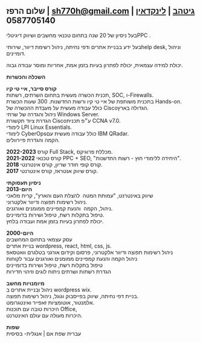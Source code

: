 
## **שלום הרפז** | [sh770h@gmail.com](mailto:sh770h@gmail.com) [גיטהב](https://github.com/sh770) | [לינקדאין](https://www.linkedin.com/in/shalom-harpaz/) | **0587705140**

 בעל ניסיון של 20 שנה בתחום טכנאי מחשבים ושיווק דיגיטליPPC .

 בעל ידע בבניית אתרים ודפי נחיתה, ניהול רשימת דיוור, שירותיhelp desk, וניהול דומיינים.

 יכולת למידה עצמאית, יכולת לפתרון בעיות בזמן אמת, אחריות ומוסר עבודה גבוה.

**השכלה והכשרות**

**קורס סייבר, איי טי קיו**\
תכנית הכשרה מעשית בתחום השרתים, רשתות, SOC, ו-Firewalls.\
בתכנית משותפת של איי טי קיו ורשות החדשנות. 300 שעות הכשרת Hands-on.\
כולל עבודה מעשית על מעבדת ההכשרה של Ciscoהגדולה בארץ.\
ניהול והגדרה של שרתי Windows Server.\
הגדרת ציוד תקשורת Ciscoע״פ תכנית CCNA v7.0.\
לימודי LPI Linux Essentials.\
לימודי CyberOpsכולל עבודה מעשית עם IBM QRadar.\
הקמה והגדרת פיירוולים.

**2022-2023** קורס Full Stack, מכללת פרוגיקס.\
**2021-2022** קורס טכנאי PPC + SEO, "היחידה ללימודי חוץ - רשות החדשנות".\
**2018** קורס קופי חודר שריון, קורס אינטרנטי.\
**2017** קורס שיווק אנטראז, קורס אינטרנטי.

**ניסיון תעסוקתי**\
**2013-היום**\
שיווק באינטרנט, "עמותת המטה  להצלת העם והארץ", קרית מלאכי\
ניהול רשימות תפוצה ודיוור אלקטרוני.\
ניהול, הקמה  והנעת קמפיינים ממומנים ואורגנים.\
טיפול בתקלות רשת, טיפול ושירות בדומיינים.\
יכולת לפתרון בעיות בזמן אמת ועבודה בלחץ.

**2000-היום**\
עסק עצמאי בתחום המחשבים\
בניית אתרים wordpress, react, html, css, js.\
ניהול רשימות תפוצה ודיוור אלקטרוני, פרסום וקידום אורגני בטלגרם וואטסאפ\
ניהול הקמה והנעת קמפיינים ממומנים ואורגנים עבור לקוחות\
טיפול בתקלות רשת, טיפול ושירות בדומיינים\
הגדרת רשתות ושרתים ניתוח לוגים וזיהוי חדירות

**מיומנויות מחשב**\
ניהול ובניית אתרים ב wordpress wix.\
בניית דפי נחיתה, שיווק בפייסבוק וגוגל, ניהול רשימות תפוצה.\
אלמנטור, אוטומציות זאפייר ואינטגרומט.\
היכרות טובה עם תוכנות Office,\
היכרות מעולה עם עולם האינטרנט.

**שפות**\
עברית שפת אם | אנגלית- בסיסית
